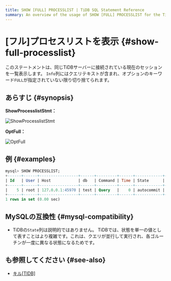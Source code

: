 ```yaml
---
title: SHOW [FULL] PROCESSLIST | TiDB SQL Statement Reference
summary: An overview of the usage of SHOW [FULL] PROCESSLIST for the TiDB database.
---
```


# [フル]プロセスリストを表示 {#show-full-processlist}

このステートメントは、同じTiDBサーバーに接続されている現在のセッションを一覧表示します。 `Info`列にはクエリテキストが含まれ、オプションのキーワード`FULL`が指定されていない限り切り捨てられます。

## あらすじ {#synopsis}

**ShowProcesslistStmt：**

![ShowProcesslistStmt](https://download.pingcap.com/images/docs/sqlgram/ShowProcesslistStmt.png)

**OptFull：**

![OptFull](https://download.pingcap.com/images/docs/sqlgram/OptFull.png)

## 例 {#examples}

```sql
mysql> SHOW PROCESSLIST;
+------+------+-----------------+------+---------+------+------------+------------------+
| Id   | User | Host            | db   | Command | Time | State      | Info             |
+------+------+-----------------+------+---------+------+------------+------------------+
|    5 | root | 127.0.0.1:45970 | test | Query   |    0 | autocommit | SHOW PROCESSLIST |
+------+------+-----------------+------+---------+------+------------+------------------+
1 rows in set (0.00 sec)
```

## MySQLの互換性 {#mysql-compatibility}

-   TiDBの`State`列は説明的ではありません。 TiDBでは、状態を単一の値として表すことはより複雑です。これは、クエリが並行して実行され、各ゴルーチンが一度に異なる状態になるためです。

## も参照してください {#see-also}

-   [キル[TIDB]](/sql-statements/sql-statement-kill.md)
